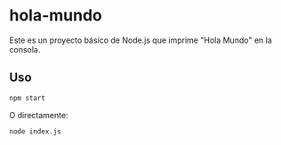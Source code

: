 # hola-mundo

Este es un proyecto básico de Node.js que imprime "Hola Mundo" en la consola.

## Uso

```bash
npm start
```

O directamente:

```bash
node index.js
```
